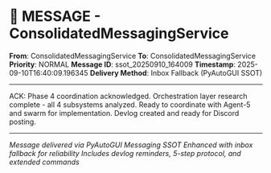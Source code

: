 # 📨 MESSAGE - ConsolidatedMessagingService

**From**: ConsolidatedMessagingService
**To**: ConsolidatedMessagingService
**Priority**: NORMAL
**Message ID**: ssot_20250910_164009
**Timestamp**: 2025-09-10T16:40:09.196345
**Delivery Method**: Inbox Fallback (PyAutoGUI SSOT)

---

ACK: Phase 4 coordination acknowledged. Orchestration layer research complete - all 4 subsystems analyzed. Ready to coordinate with Agent-5 and swarm for implementation. Devlog created and ready for Discord posting.

---

*Message delivered via PyAutoGUI Messaging SSOT*
*Enhanced with inbox fallback for reliability*
*Includes devlog reminders, 5-step protocol, and extended commands*

